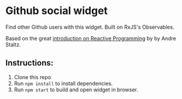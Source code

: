 # Github social widget

Find other Github users with this widget. Built on RxJS's Observables.

Based on the great [introduction on Reactive Programming](https://gist.github.com/staltz/868e7e9bc2a7b8c1f754) by by Andre Staltz.

## Instructions:
1. Clone this repo
2. Run `npm install` to install dependencies.
3. Run `npm start` to build and open widget in browser.
